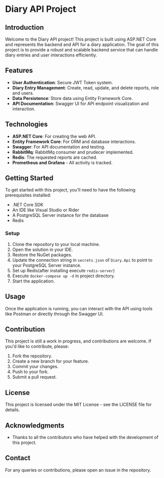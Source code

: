 # Diary API Project

## Introduction
Welcome to the Diary API project! This project is built using ASP.NET Core and represents the backend and API for a diary application. The goal of this project is to provide a robust and scalable backend service that can handle diary entries and user interactions efficiently.

## Features
- **User Authentication**: Secure JWT Token system.
- **Diary Entry Management**: Create, read, update, and delete reports, role and users.
- **Data Persistence**: Store data using Entity Framework Core.
- **API Documentation**: Swagger UI for API endpoint visualization and interaction.

## Technologies
- **ASP.NET Core**: For creating the web API.
- **Entity Framework Core**: For ORM and database interactions.
- **Swagger**: For API documentation and testing.
- **RabbitMq**: RabbitMq consumer and prudecer implemented.
- **Redis**: The requested reports are cached.
- **Prometheus and Grafana** - All activity is tracked.

## Getting Started
To get started with this project, you'll need to have the following prerequisites installed:
- .NET Core SDK
- An IDE like Visual Studio or Rider
- A PostgreSQL Server instance for the database
- Redis 

### Setup
1. Clone the repository to your local machine.
2. Open the solution in your IDE.
3. Restore the NuGet packages.
4. Update the connection string in `secrets.json` of `Diary.Api` to point to your PostgreSQL Server instance.
5. Set up Redis(after installing execute `redis-server`)
6. Execute `docker-compose up -d` in project directory. 
7. Start the application.

## Usage
Once the application is running, you can interact with the API using tools like Postman or directly through the Swagger UI.

## Contribution
This project is still a work in progress, and contributions are welcome. If you'd like to contribute, please:
1. Fork the repository.
2. Create a new branch for your feature.
3. Commit your changes.
4. Push to your fork.
5. Submit a pull request.

## License
This project is licensed under the MIT License - see the LICENSE file for details.

## Acknowledgments
- Thanks to all the contributors who have helped with the development of this project.

## Contact
For any queries or contributions, please open an issue in the repository.

